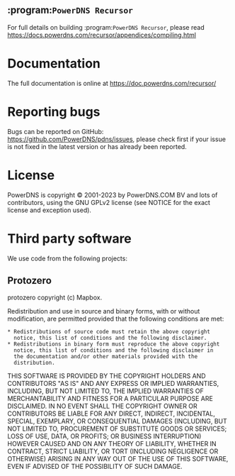 :program:`PowerDNS Recursor`
-----------------
For full details on building :program:`PowerDNS Recursor`, please read https://docs.powerdns.com/recursor/appendices/compiling.html

Documentation
=============
The full documentation is online at https://doc.powerdns.com/recursor/

Reporting bugs
==============
Bugs can be reported on GitHub: https://github.com/PowerDNS/pdns/issues, please
check first if your issue is not fixed in the latest version or has already been
reported.

License
=======
PowerDNS is copyright © 2001-2023 by PowerDNS.COM BV and lots of
contributors, using the GNU GPLv2 license (see NOTICE for the
exact license and exception used).

Third party software
====================
We use code from the following projects:

Protozero
---------
protozero copyright (c) Mapbox.

Redistribution and use in source and binary forms, with or without
modification, are permitted provided that the following conditions are
met:

    * Redistributions of source code must retain the above copyright
      notice, this list of conditions and the following disclaimer.
    * Redistributions in binary form must reproduce the above copyright
      notice, this list of conditions and the following disclaimer in
      the documentation and/or other materials provided with the
      distribution.

THIS SOFTWARE IS PROVIDED BY THE COPYRIGHT HOLDERS AND CONTRIBUTORS "AS
IS" AND ANY EXPRESS OR IMPLIED WARRANTIES, INCLUDING, BUT NOT LIMITED TO,
THE IMPLIED WARRANTIES OF MERCHANTABILITY AND FITNESS FOR A PARTICULAR
PURPOSE ARE DISCLAIMED. IN NO EVENT SHALL THE COPYRIGHT OWNER OR
CONTRIBUTORS BE LIABLE FOR ANY DIRECT, INDIRECT, INCIDENTAL, SPECIAL,
EXEMPLARY, OR CONSEQUENTIAL DAMAGES (INCLUDING, BUT NOT LIMITED TO,
PROCUREMENT OF SUBSTITUTE GOODS OR SERVICES; LOSS OF USE, DATA, OR
PROFITS; OR BUSINESS INTERRUPTION) HOWEVER CAUSED AND ON ANY THEORY OF
LIABILITY, WHETHER IN CONTRACT, STRICT LIABILITY, OR TORT (INCLUDING
NEGLIGENCE OR OTHERWISE) ARISING IN ANY WAY OUT OF THE USE OF THIS
SOFTWARE, EVEN IF ADVISED OF THE POSSIBILITY OF SUCH DAMAGE.

